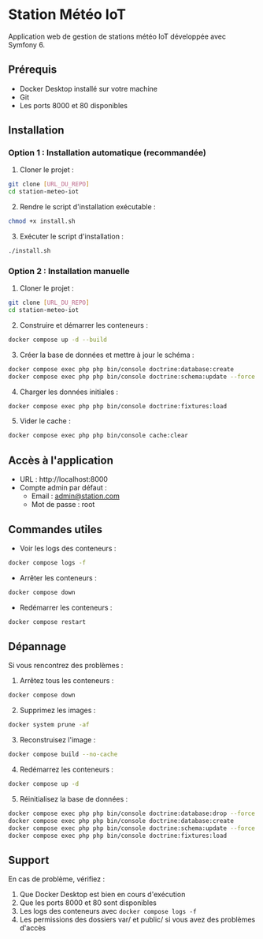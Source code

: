 # Station Météo IoT

Application web de gestion de stations météo IoT développée avec Symfony 6.

## Prérequis

- Docker Desktop installé sur votre machine
- Git
- Les ports 8000 et 80 disponibles

## Installation

### Option 1 : Installation automatique (recommandée)

1. Cloner le projet :
```bash
git clone [URL_DU_REPO]
cd station-meteo-iot
```

2. Rendre le script d'installation exécutable :
```bash
chmod +x install.sh
```

3. Exécuter le script d'installation :
```bash
./install.sh
```

### Option 2 : Installation manuelle

1. Cloner le projet :
```bash
git clone [URL_DU_REPO]
cd station-meteo-iot
```

2. Construire et démarrer les conteneurs :
```bash
docker compose up -d --build
```

3. Créer la base de données et mettre à jour le schéma :
```bash
docker compose exec php php bin/console doctrine:database:create
docker compose exec php php bin/console doctrine:schema:update --force
```

4. Charger les données initiales :
```bash
docker compose exec php php bin/console doctrine:fixtures:load
```

5. Vider le cache :
```bash
docker compose exec php php bin/console cache:clear
```

## Accès à l'application

- URL : http://localhost:8000
- Compte admin par défaut :
  - Email : admin@station.com
  - Mot de passe : root

## Commandes utiles

- Voir les logs des conteneurs :
```bash
docker compose logs -f
```

- Arrêter les conteneurs :
```bash
docker compose down
```

- Redémarrer les conteneurs :
```bash
docker compose restart
```

## Dépannage

Si vous rencontrez des problèmes :

1. Arrêtez tous les conteneurs :
```bash
docker compose down
```

2. Supprimez les images :
```bash
docker system prune -af
```

3. Reconstruisez l'image :
```bash
docker compose build --no-cache
```

4. Redémarrez les conteneurs :
```bash
docker compose up -d
```

5. Réinitialisez la base de données :
```bash
docker compose exec php php bin/console doctrine:database:drop --force
docker compose exec php php bin/console doctrine:database:create
docker compose exec php php bin/console doctrine:schema:update --force
docker compose exec php php bin/console doctrine:fixtures:load
```

## Support

En cas de problème, vérifiez :
1. Que Docker Desktop est bien en cours d'exécution
2. Que les ports 8000 et 80 sont disponibles
3. Les logs des conteneurs avec `docker compose logs -f`
4. Les permissions des dossiers var/ et public/ si vous avez des problèmes d'accès 